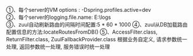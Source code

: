 ①、每个server的VM options : -Dspring.profiles.active=dev  
②、每个server的logging.file.name: E:\logs  
③、zuul自动刷新路由的间隔时间配置:5 * 60 * 1000
④、zuul从DB加载路由配置信息的方法:locateRoutesFromDB()
⑤、AccessFilter.class, ReturnFilter.class, ZuulFallbackProvider.class 根据业务自定义, 请求参数统一处理, 返回参数统一处理, 服务错误时统一处理